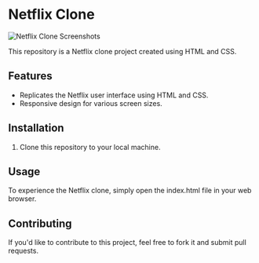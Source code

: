 # Netflix Clone

![Netflix Clone Screenshots](SS1.png)


This repository is a Netflix clone project created using HTML and CSS.

## Features

- Replicates the Netflix user interface using HTML and CSS.
- Responsive design for various screen sizes.

## Installation

1. Clone this repository to your local machine.

 ## Usage

To experience the Netflix clone, simply open the index.html file in your web browser.

## Contributing

If you'd like to contribute to this project, feel free to fork it and submit pull requests.
